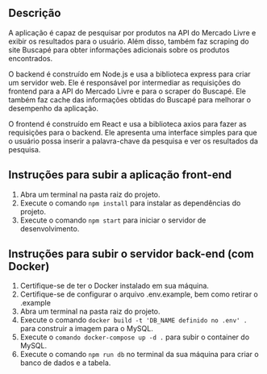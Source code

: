 ## Descrição

A aplicação é capaz de pesquisar por produtos na API do Mercado Livre e exibir os resultados para o usuário. Além disso, também faz scraping do site Buscapé para obter informações adicionais sobre os produtos encontrados.

O backend é construído em Node.js e usa a biblioteca express para criar um servidor web. Ele é responsável por intermediar as requisições do frontend para a API do Mercado Livre e para o scraper do Buscapé. Ele também faz cache das informações obtidas do Buscapé para melhorar o desempenho da aplicação.

O frontend é construído em React e usa a biblioteca axios para fazer as requisições para o backend. Ele apresenta uma interface simples para que o usuário possa inserir a palavra-chave da pesquisa e ver os resultados da pesquisa.

## Instruções para subir a aplicação front-end

1. Abra um terminal na pasta raiz do projeto.
2. Execute o comando `npm install` para instalar as dependências do projeto.
3. Execute o comando `npm start` para iniciar o servidor de desenvolvimento.

## Instruções para subir o servidor back-end (com Docker)


1. Certifique-se de ter o Docker instalado em sua máquina.
2. Certifique-se de configurar o arquivo .env.example, bem como retirar o .example
3. Abra um terminal na pasta raiz do projeto.
4. Execute o comando `docker build -t 'DB_NAME definido no .env' .` para construir a imagem para o MySQL.
5. Execute o `comando docker-compose up -d .` para subir o container do MySQL.
6. Execute o comando `npm run db` no terminal da sua máquina para criar o banco de dados e a tabela.


